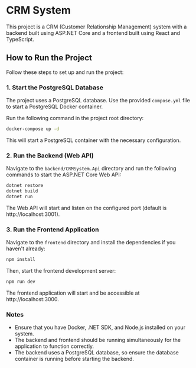 # CRM System

This project is a CRM (Customer Relationship Management) system with a backend built using ASP.NET Core and a frontend built using React and TypeScript.

## How to Run the Project

Follow these steps to set up and run the project:

### 1. Start the PostgreSQL Database

The project uses a PostgreSQL database. Use the provided `compose.yml` file to start a PostgreSQL Docker container.

Run the following command in the project root directory:

```sh
docker-compose up -d
```

This will start a PostgreSQL container with the necessary configuration.

### 2. Run the Backend (Web API)

Navigate to the `backend/CRMSystem.Api` directory and run the following commands to start the ASP.NET Core Web API:

```sh
dotnet restore
dotnet build
dotnet run
```

The Web API will start and listen on the configured port (default is http://localhost:3001).

### 3. Run the Frontend Application

Navigate to the `frontend` directory and install the dependencies if you haven't already:

```sh
npm install
```

Then, start the frontend development server:

```sh
npm run dev
```

The frontend application will start and be accessible at http://localhost:3000.

### Notes

- Ensure that you have Docker, .NET SDK, and Node.js installed on your system.
- The backend and frontend should be running simultaneously for the application to function correctly.
- The backend uses a PostgreSQL database, so ensure the database container is running before starting the backend.
